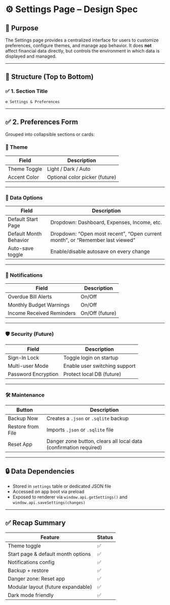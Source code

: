 # ⚙️ Settings Page – Design Spec

## 🧠 Purpose

The Settings page provides a centralized interface for users to customize preferences, configure themes, and manage app behavior. It does **not** affect financial data directly, but controls the environment in which data is displayed and managed.

---

## 🧱 Structure (Top to Bottom)

### ✅ 1. Section Title

```
⚙️ Settings & Preferences
```

---

## ✅ 2. Preferences Form

Grouped into collapsible sections or cards:

### 🎨 Theme

| Field | Description |
|-------|-------------|
| Theme Toggle | Light / Dark / Auto |
| Accent Color | Optional color picker (future)

---

### 🧩 Data Options

| Field | Description |
|-------|-------------|
| Default Start Page | Dropdown: Dashboard, Expenses, Income, etc. |
| Default Month Behavior | Dropdown: “Open most recent”, “Open current month”, or “Remember last viewed” |
| Auto-save toggle | Enable/disable autosave on every change

---

### 🔔 Notifications

| Field | Description |
|-------|-------------|
| Overdue Bill Alerts | On/Off |
| Monthly Budget Warnings | On/Off |
| Income Received Reminders | On/Off (future)

---

### 🛡️ Security (Future)

| Field | Description |
|-------|-------------|
| Sign-In Lock | Toggle login on startup |
| Multi-user Mode | Enable user switching support |
| Password Encryption | Protect local DB (future)

---

### 🛠️ Maintenance

| Button | Description |
|--------|-------------|
| Backup Now | Creates a `.json` or `.sqlite` backup |
| Restore from File | Imports `.json` or `.sqlite` file |
| Reset App | Danger zone button, clears all local data (confirmation required)

---

## 🔒 Data Dependencies

- Stored in `settings` table or dedicated JSON file
- Accessed on app boot via preload
- Exposed to renderer via `window.api.getSettings()` and `window.api.saveSettings(changes)`

---

## ✅ Recap Summary

| Feature | Status |
|--------|--------|
| Theme toggle | ✅ |
| Start page & default month options | ✅ |
| Notifications config | ✅ |
| Backup + restore | ✅ |
| Danger zone: Reset app | ✅ |
| Modular layout (future expandable) | ✅ |
| Dark mode friendly | ✅ |
